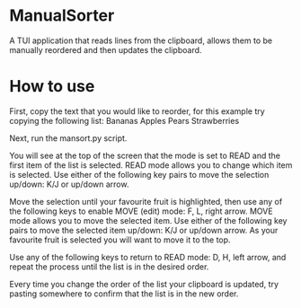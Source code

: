 # ManualSorter
A TUI application that reads lines from the clipboard, allows them to be manually reordered and then updates the clipboard.

# How to use
First, copy the text that you would like to reorder, for this example try copying the following list:
Bananas
Apples
Pears
Strawberries

Next, run the mansort.py script.

You will see at the top of the screen that the mode is set to READ and the first item of the list is selected. READ mode allows you to change which item is selected. Use either of the following key pairs to move the selection up/down: K/J or up/down arrow.

Move the selection until your favourite fruit is highlighted, then use any of the following keys to enable MOVE (edit) mode: F, L, right arrow. MOVE mode allows you to move the selected item. Use either of the following key pairs to move the selected item up/down: K/J or up/down arrow. As your favourite fruit is selected you will want to move it to the top.

Use any of the following keys to return to READ mode: D, H, left arrow, and repeat the process until the list is in the desired order.

Every time you change the order of the list your clipboard is updated, try pasting somewhere to confirm that the list is in the new order.

